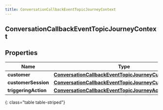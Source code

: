 ```yaml
---
title: ConversationCallbackEventTopicJourneyContext
---
```


## ConversationCallbackEventTopicJourneyContext

## Properties

| Name                 | Type                                                                                                                                     | Description | Notes      |
| -------------------- | ---------------------------------------------------------------------------------------------------------------------------------------- | ----------- | ---------- |
| **customer**         | <!----><!---->[**ConversationCallbackEventTopicJourneyCustomer**](ConversationCallbackEventTopicJourneyCustomer.md)<!---->               |             | [optional] |
| **customerSession**  | <!----><!---->[**ConversationCallbackEventTopicJourneyCustomerSession**](ConversationCallbackEventTopicJourneyCustomerSession.md)<!----> |             | [optional] |
| **triggeringAction** | <!----><!---->[**ConversationCallbackEventTopicJourneyAction**](ConversationCallbackEventTopicJourneyAction.md)<!---->                   |             | [optional] |

{: class="table table-striped"}
